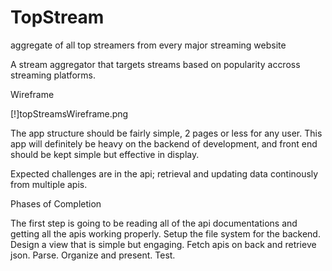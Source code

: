 # TopStream
aggregate of all top streamers from every major streaming website

A stream aggregator that targets streams based on popularity accross streaming platforms.

Wireframe

[!]topStreamsWireframe.png

The app structure should be fairly simple, 2 pages or less for any user. This app will definitely be heavy on the backend of development, and front end should be kept simple but effective in display.

Expected challenges are in the api; retrieval and updating data continously from multiple apis. 

Phases of Completion

The first step is going to be reading all of the api documentations and getting all the apis working properly.
Setup the file system for the backend.
Design a view that is simple but engaging.
Fetch apis on back and retrieve json.
Parse.
Organize and present.
Test.
